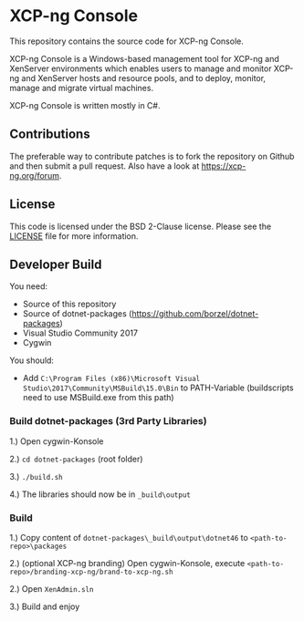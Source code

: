 XCP-ng Console
==============

This repository contains the source code for XCP-ng Console.

XCP-ng Console is a Windows-based management tool for XCP-ng and XenServer environments
which enables users to manage and monitor XCP-ng and XenServer hosts and resource pools,
and to deploy, monitor, manage and migrate virtual machines.

XCP-ng Console is written mostly in C#.

Contributions
-------------

The preferable way to contribute patches is to fork the repository on Github and
then submit a pull request. Also have a look at https://xcp-ng.org/forum.

License
-------

This code is licensed under the BSD 2-Clause license. Please see the
[LICENSE](LICENSE) file for more information.


Developer Build
---------------

You need:

* Source of this repository
* Source of dotnet-packages (https://github.com/borzel/dotnet-packages)
* Visual Studio Community 2017
* Cygwin

You should:

* Add `C:\Program Files (x86)\Microsoft Visual Studio\2017\Community\MSBuild\15.0\Bin` to PATH-Variable (buildscripts need to use MSBuild.exe from this path)

### Build dotnet-packages (3rd Party Libraries)


1.) Open cygwin-Konsole

2.) `cd dotnet-packages` (root folder)

3.) `./build.sh`

4.) The libraries should now be in `_build\output`


### Build


1.) Copy content of `dotnet-packages\_build\output\dotnet46` to `<path-to-repo>\packages`

2.) (optional XCP-ng branding) Open cygwin-Konsole, execute `<path-to-repo>/branding-xcp-ng/brand-to-xcp-ng.sh`

2.) Open `XenAdmin.sln`

3.) Build and enjoy
